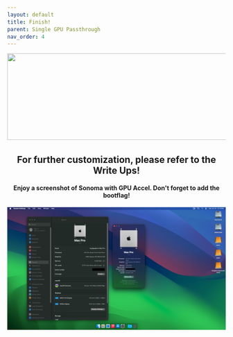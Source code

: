 ```yaml
---
layout: default
title: Finish!
parent: Single GPU Passthrough
nav_order: 4
---
```


<p align="center">
  <img width="650" height="200" src="../../../assets/HeaderCongrats.png">
</p>

<h2 align="center">For further customization, please refer to the Write Ups!</h2>
<h4 align="center">Enjoy a screenshot of Sonoma with GPU Accel. Don't forget to add the bootflag!</h4>

<a href="https://raw.githubusercontent.com/royalgraphx/DarwinKVM/main/docs/assets/macOSSonomaGPUAccel.png"><img src="../../../assets/macOSSonomaGPUAccel.png" alt=""></a>

